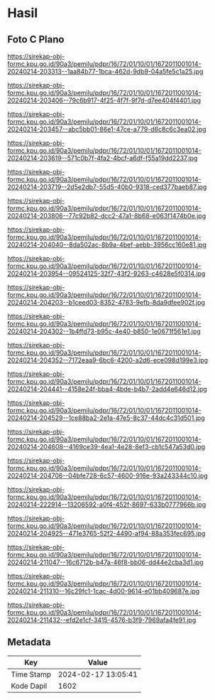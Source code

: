 # Hasil

## Foto C Plano

https://sirekap-obj-formc.kpu.go.id/90a3/pemilu/pdpr/16/72/01/10/01/1672011001014-20240214-203313--1aa84b77-1bca-462d-9db9-04a5fe5c1a25.jpg

https://sirekap-obj-formc.kpu.go.id/90a3/pemilu/pdpr/16/72/01/10/01/1672011001014-20240214-203406--79c6b917-4f25-4f7f-9f7d-d7ee404f4401.jpg

https://sirekap-obj-formc.kpu.go.id/90a3/pemilu/pdpr/16/72/01/10/01/1672011001014-20240214-203457--abc5bb01-86e1-47ce-a779-d6c8c6c3ea02.jpg

https://sirekap-obj-formc.kpu.go.id/90a3/pemilu/pdpr/16/72/01/10/01/1672011001014-20240214-203619--571c0b7f-4fa2-4bcf-a6df-f55a19dd2237.jpg

https://sirekap-obj-formc.kpu.go.id/90a3/pemilu/pdpr/16/72/01/10/01/1672011001014-20240214-203719--2d5e2db7-55d5-40b0-9318-ced377baeb87.jpg

https://sirekap-obj-formc.kpu.go.id/90a3/pemilu/pdpr/16/72/01/10/01/1672011001014-20240214-203806--77c92b82-dcc2-47a1-8b68-e063f1474b0e.jpg

https://sirekap-obj-formc.kpu.go.id/90a3/pemilu/pdpr/16/72/01/10/01/1672011001014-20240214-204040--8da502ac-8b9a-4bef-aebb-3956cc160e81.jpg

https://sirekap-obj-formc.kpu.go.id/90a3/pemilu/pdpr/16/72/01/10/01/1672011001014-20240214-203954--09524125-32f7-43f2-9263-c4628e5f0314.jpg

https://sirekap-obj-formc.kpu.go.id/90a3/pemilu/pdpr/16/72/01/10/01/1672011001014-20240214-204203--b1ceed03-8352-4783-9efb-8da9dfee902f.jpg

https://sirekap-obj-formc.kpu.go.id/90a3/pemilu/pdpr/16/72/01/10/01/1672011001014-20240214-204302--1b4ffd73-b95c-4e40-b850-1e0671f561e1.jpg

https://sirekap-obj-formc.kpu.go.id/90a3/pemilu/pdpr/16/72/01/10/01/1672011001014-20240214-204352--7172eaa9-6bc6-4200-a2d6-ece098d199e3.jpg

https://sirekap-obj-formc.kpu.go.id/90a3/pemilu/pdpr/16/72/01/10/01/1672011001014-20240214-204441--4158e24f-bba4-4bde-b4b7-2add4e646d12.jpg

https://sirekap-obj-formc.kpu.go.id/90a3/pemilu/pdpr/16/72/01/10/01/1672011001014-20240214-204529--1ce88ba2-2e1a-47e5-8c37-44dc4c31d501.jpg

https://sirekap-obj-formc.kpu.go.id/90a3/pemilu/pdpr/16/72/01/10/01/1672011001014-20240214-204608--4169ce39-4ea1-4e28-8ef3-cb1c547a53d0.jpg

https://sirekap-obj-formc.kpu.go.id/90a3/pemilu/pdpr/16/72/01/10/01/1672011001014-20240214-204706--04bfe728-6c57-4600-916e-93a243344c10.jpg

https://sirekap-obj-formc.kpu.go.id/90a3/pemilu/pdpr/16/72/01/10/01/1672011001014-20240214-222914--13206592-a0f4-452f-8697-633b0777966b.jpg

https://sirekap-obj-formc.kpu.go.id/90a3/pemilu/pdpr/16/72/01/10/01/1672011001014-20240214-204925--471e3765-52f2-4490-af94-88a353fec695.jpg

https://sirekap-obj-formc.kpu.go.id/90a3/pemilu/pdpr/16/72/01/10/01/1672011001014-20240214-211047--16c6712b-b47a-46f8-bb06-dd44e2cba3d1.jpg

https://sirekap-obj-formc.kpu.go.id/90a3/pemilu/pdpr/16/72/01/10/01/1672011001014-20240214-211310--16c29fc1-1cac-4d00-9614-e01bb409687e.jpg

https://sirekap-obj-formc.kpu.go.id/90a3/pemilu/pdpr/16/72/01/10/01/1672011001014-20240214-211432--efd2e1cf-3415-4576-b3f9-7969afa4fe91.jpg


## Metadata

| Key        | Value               |
| ---------- | ------------------- |
| Time Stamp | 2024-02-17 13:05:41 |
| Kode Dapil | 1602                |



